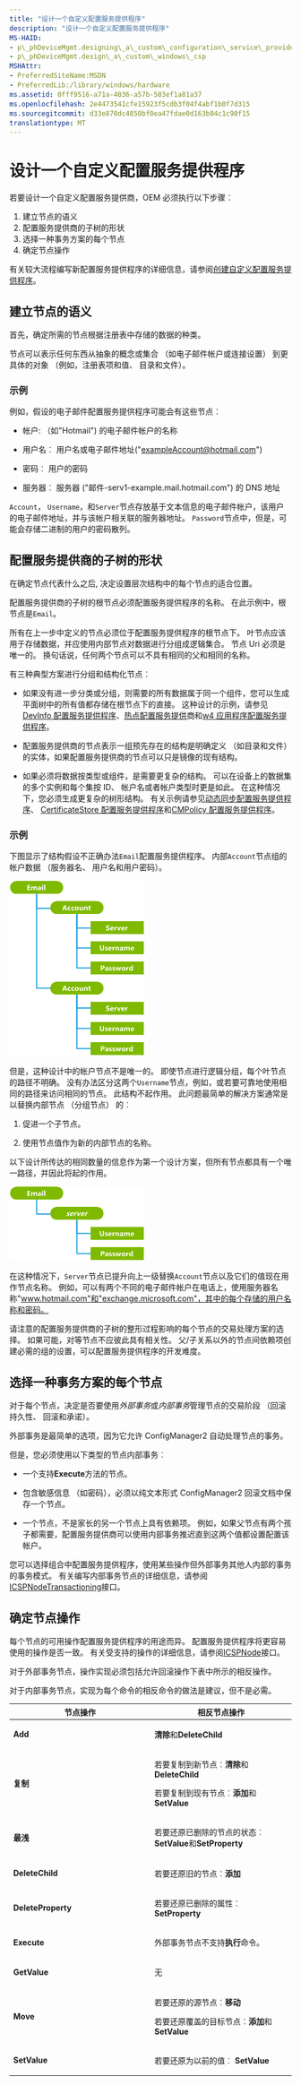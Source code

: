 ```yaml
---
title: "设计一个自定义配置服务提供程序"
description: "设计一个自定义配置服务提供程序"
MS-HAID:
- p\_phDeviceMgmt.designing\_a\_custom\_configuration\_service\_provider
- p\_phDeviceMgmt.design\_a\_custom\_windows\_csp
MSHAttr:
- PreferredSiteName:MSDN
- PreferredLib:/library/windows/hardware
ms.assetid: 0fff9516-a71a-4036-a57b-503ef1a81a37
ms.openlocfilehash: 2e4473541cfe15923f5cdb3f04f4abf1b0f7d315
ms.sourcegitcommit: d33e870dc4850bf0ea47fdae0d163b04c1c90f15
translationtype: MT
---
```

# <a name="design-a-custom-configuration-service-provider"></a>设计一个自定义配置服务提供程序

若要设计一个自定义配置服务提供商，OEM 必须执行以下步骤︰

1.  建立节点的语义
2.  配置服务提供商的子树的形状
3.  选择一种事务方案的每个节点
4.  确定节点操作

有关较大流程编写新配置服务提供程序的详细信息，请参阅[创建自定义配置服务提供程序](create-a-custom-configuration-service-provider.md)。

## <a name="establish-node-semantics"></a>建立节点的语义

首先，确定所需的节点根据注册表中存储的数据的种类。

节点可以表示任何东西从抽象的概念或集合 （如电子邮件帐户或连接设置） 到更具体的对象 （例如，注册表项和值、 目录和文件）。

### <a name="example"></a>示例

例如，假设的电子邮件配置服务提供程序可能会有这些节点︰

-   帐户: （如"Hotmail") 的电子邮件帐户的名称

-   用户名︰ 用户名或电子邮件地址("exampleAccount@hotmail.com")

-   密码︰ 用户的密码

-   服务器︰ 服务器 ("邮件-serv1-example.mail.hotmail.com") 的 DNS 地址

`Account`， `Username`，和`Server`节点存放基于文本信息的电子邮件帐户，该用户的电子邮件地址，并与该帐户相关联的服务器地址。 `Password`节点中，但是，可能会存储二进制的用户的密码散列。

## <a name="shape-the-configuration-service-providers-subtree"></a>配置服务提供商的子树的形状

在确定节点代表什么之后, 决定设置层次结构中的每个节点的适合位置。

配置服务提供商的子树的根节点必须配置服务提供程序的名称。 在此示例中，根节点是`Email`。

所有在上一步中定义的节点必须位于配置服务提供程序的根节点下。 叶节点应该用于存储数据，并应使用内部节点对数据进行分组成逻辑集合。 节点 Uri 必须是唯一的。 换句话说，任何两个节点可以不具有相同的父和相同的名称。

有三种典型方案进行分组和结构化节点︰

-   如果没有进一步分类或分组，则需要的所有数据属于同一个组件，您可以生成平面树中的所有值都存储在根节点下的直接。 这种设计的示例，请参见[DevInfo 配置服务提供程序](devinfo-csp.md)、[热点配置服务提供](hotspot-csp.md)商和[w4 应用程序配置服务提供程序](w4-application-csp.md)。

-   配置服务提供商的节点表示一组预先存在的结构是明确定义 （如目录和文件） 的实体，如果配置服务提供商的节点可以只是镜像的现有结构。

-   如果必须将数据按类型或组件，是需要更复杂的结构。 可以在设备上的数据集的多个实例和每个集按 ID、 帐户名或者帐户类型时更是如此。 在这种情况下，您必须生成更复杂的树形结构。 有关示例请参见[动态同步配置服务提供程序](activesync-csp.md)、 [CertificateStore 配置服务提供程序](certificatestore-csp.md)和[CMPolicy 配置服务提供程序](cmpolicy-csp.md)。

### <a name="example"></a>示例

下图显示了结构假设不正确办法`Email`配置服务提供程序。 内部`Account`节点组的帐户数据 （服务器名、 用户名和用户密码）。

![资源调配\-customcsp\-example1](images/provisioning-customcsp-example1.png)

但是，这种设计中的帐户节点不是唯一的。 即使节点进行逻辑分组，每个叶节点的路径不明确。 没有办法区分这两个`Username`节点，例如，或若要可靠地使用相同的路径来访问相同的节点。 此结构不起作用。 此问题最简单的解决方案通常是以替换内部节点 （分组节点） 的︰

1.  促进一个子节点。

2.  使用节点值作为新的内部节点的名称。

以下设计所传达的相同数量的信息作为第一个设计方案，但所有节点都具有一个唯一路径，并因此将起的作用。

![资源调配\-customcsp\-example2](images/provisioning-customcsp-example2.png)

在这种情况下，`Server`节点已提升向上一级替换`Account`节点以及它们的值现在用作节点名称。 例如，可以有两个不同的电子邮件帐户在电话上，使用服务器名称"www.hotmail.com"和"exchange.microsoft.com"，其中的每个存储的用户名称和密码。

请注意的配置服务提供商的子树的整形过程影响的每个节点的交易处理方案的选择。 如果可能，对等节点不应彼此具有相关性。 父/子关系以外的节点间依赖项创建必需的组的设置，可以配置服务提供程序的开发难度。

## <a name="choose-a-transactioning-scheme-for-each-node"></a>选择一种事务方案的每个节点

对于每个节点，决定是否要使用*外部事务*或*内部事务*管理节点的交易阶段 （回滚持久性、 回滚和承诺）。

外部事务是最简单的选项，因为它允许 ConfigManager2 自动处理节点的事务。

但是，您必须使用以下类型的节点内部事务︰

-   一个支持**Execute**方法的节点。

-   包含敏感信息 （如密码），必须以纯文本形式 ConfigManager2 回滚文档中保存一个节点。

-   一个节点，不是家长的另一个节点上具有依赖项。 例如，如果父节点有两个孩子都需要，配置服务提供商可以使用内部事务推迟直到这两个值都设置配置该帐户。

您可以选择组合中配置服务提供程序，使用某些操作但外部事务其他人内部的事务的事务模式。 有关编写内部事务节点的详细信息，请参阅[ICSPNodeTransactioning](icspnodetransactioning.md)接口。

## <a name="determine-node-operations"></a>确定节点操作

每个节点的可用操作配置服务提供程序的用途而异。 配置服务提供程序将更容易使用的操作是否一致。 有关受支持的操作的详细信息，请参阅[ICSPNode](icspnode.md)接口。

对于外部事务节点，操作实现必须包括允许回滚操作下表中所示的相反操作。

对于内部事务节点，实现为每个命令的相反命令的做法是建议，但不是必需。

<table>
<colgroup>
<col width="50%" />
<col width="50%" />
</colgroup>
<thead>
<tr class="header">
<th>节点操作</th>
<th>相反节点操作</th>
</tr>
</thead>
<tbody>
<tr class="odd">
<td><p><strong>Add</strong></p></td>
<td><p><strong>清除</strong>和<strong>DeleteChild</strong></p></td>
</tr>
<tr class="even">
<td><p><strong>复制</strong></p></td>
<td><p>若要复制到新节点︰<strong>清除</strong>和<strong>DeleteChild</strong></p>
<p>若要复制到现有节点︰<strong>添加</strong>和<strong>SetValue</strong></p></td>
</tr>
<tr class="odd">
<td><p><strong>最浅</strong></p></td>
<td><p>若要还原已删除的节点的状态︰ <strong>SetValue</strong>和<strong>SetProperty</strong></p></td>
</tr>
<tr class="even">
<td><p><strong>DeleteChild</strong></p></td>
<td><p>若要还原旧的节点︰<strong>添加</strong></p></td>
</tr>
<tr class="odd">
<td><p><strong>DeleteProperty</strong></p></td>
<td><p>若要还原已删除的属性︰ <strong>SetProperty</strong></p></td>
</tr>
<tr class="even">
<td><p><strong>Execute</strong></p></td>
<td><p>外部事务节点不支持<strong>执行</strong>命令。</p></td>
</tr>
<tr class="odd">
<td><p><strong>GetValue</strong></p></td>
<td><p>无</p></td>
</tr>
<tr class="even">
<td><p><strong>Move</strong></p></td>
<td><p>若要还原的源节点︰<strong>移动</strong></p>
<p>若要还原覆盖的目标节点︰<strong>添加</strong>和<strong>SetValue</strong></p></td>
</tr>
<tr class="odd">
<td><p><strong>SetValue</strong></p></td>
<td><p>若要还原为以前的值︰ <strong>SetValue</strong></p></td>
</tr>
</tbody>
</table>

 

 





